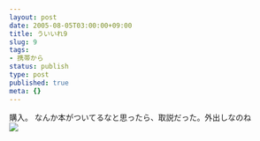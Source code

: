 ```yaml
---
layout: post
date: 2005-08-05T03:00:00+09:00
title: ういいれ9
slug: 9
tags:
- 携帯から
status: publish
type: post
published: true
meta: {}
---
```

<div class="caption">購入。
なんか本がついてるなと思ったら、取説だった。外出しなのね
</div>
<div class="photo"><img src="http://wo.skr.jp/images/uploads/blog-photo-1123172636.05-0.jpg" /></div>
